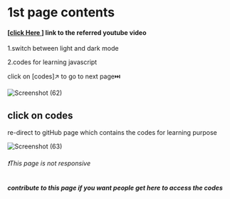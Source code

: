 <h1>1st page contents</h1>
<h4>[<a href="https://youtu.be/PkZNo7MFNFg">click Here </a>] link to the referred youtube video </h4>
<p>1.switch between light and dark mode</p>
<p>2.codes for learning javascript</p>
<p>click on [codes]↗️ to go to next page⏭️</p>

![Screenshot (62)](https://github.com/Satyapt001/Learning_Javascript/assets/126075100/09be20a8-6b48-475f-990e-dbc4f3745c5a)


<h2>click on codes </h2>
<p>re-direct to gitHub page which contains the codes for learning purpose</p>

![Screenshot (63)](https://github.com/Satyapt001/Learning_Javascript/assets/126075100/4678583f-cfca-4f9a-a452-993c2ce3fd88)

<h6>❗This page is not responsive </h6>

<h5>contribute to this page if you want people get here to access the codes</h5>
